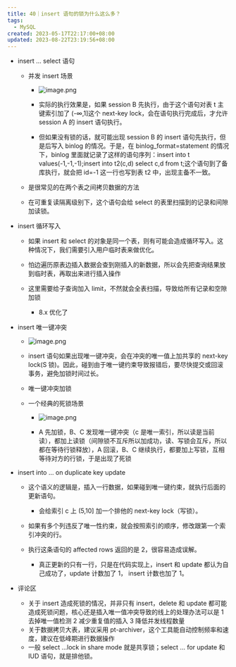 ```yaml
---
title: 40｜insert 语句的锁为什么这么多？
tags:
  - MySQL
created: 2023-05-17T22:17:00+08:00
updated: 2023-08-22T23:19:56+08:00
---
```


- insert … select 语句

  - 并发 insert 场景
    - ![image.png](https://cdn.jsdelivr.net/gh/11ze/static/images/mysql45-40-1.png)


    - 实际的执行效果是，如果 session B 先执行，由于这个语句对表 t 主键索引加了 (-∞,1]这个 next-key lock，会在语句执行完成后，才允许 session A 的 insert 语句执行。
    - 但如果没有锁的话，就可能出现 session B 的 insert 语句先执行，但是后写入 binlog 的情况。于是，在 binlog_format=statement 的情况下，binlog 里面就记录了这样的语句序列：insert into t values(-1,-1,-1);insert into t2(c,d) select c,d from t;这个语句到了备库执行，就会把 id=-1 这一行也写到表 t2 中，出现主备不一致。

  - 是很常见的在两个表之间拷贝数据的方法
  - 在可重复读隔离级别下，这个语句会给 select 的表里扫描到的记录和间隙加读锁。

- insert 循环写入

  - 如果 insert 和 select 的对象是同一个表，则有可能会造成循环写入。这种情况下，我们需要引入用户临时表来做优化。
  - 怕边遍历原表边插入数据会查到刚插入的新数据，所以会先把查询结果放到临时表，再取出来进行插入操作
  - 这里需要给子查询加入 limit，不然就会全表扫描，导致给所有记录和空隙加锁

    - 8.x 优化了

- insert 唯一键冲突
  - ![image.png](https://cdn.jsdelivr.net/gh/11ze/static/images/mysql45-40-2.png)


  - insert 语句如果出现唯一键冲突，会在冲突的唯一值上加共享的 next-key lock(S 锁)。因此，碰到由于唯一键约束导致报错后，要尽快提交或回滚事务，避免加锁时间过长。
  - 唯一键冲突加锁
  - 一个经典的死锁场景
    - ![image.png](https://cdn.jsdelivr.net/gh/11ze/static/images/mysql45-40-3.png)


    - A 先加锁，B、C 发现唯一键冲突（c 是唯一索引，所以读是当前读），都加上读锁（间隙锁不互斥所以加成功，读、写锁会互斥，所以都在等待行锁释放），A 回滚，B、C 继续执行，都要加上写锁，互相等待对方的行锁，于是出现了死锁

- insert into … on duplicate key update

  - 这个语义的逻辑是，插入一行数据，如果碰到唯一键约束，就执行后面的更新语句。

    - 会给索引 c 上 (5,10] 加一个排他的 next-key lock（写锁）。

  - 如果有多个列违反了唯一性约束，就会按照索引的顺序，修改跟第一个索引冲突的行。
  - 执行这条语句的 affected rows 返回的是 2，很容易造成误解。

    - 真正更新的只有一行，只是在代码实现上，insert 和 update 都认为自己成功了，update 计数加了 1， insert 计数也加了 1。

- 评论区

  - 关于 insert 造成死锁的情况，并非只有 insert，delete 和 update 都可能造成死锁问题，核心还是插入唯一值冲突导致的线上的处理办法可以是 1 去掉唯一值检测 2 减少重复值的插入 3 降低并发线程数量
  - 关于数据拷贝大表，建议采用 pt-archiver，这个工具能自动控制频率和速度，建议在低峰期进行数据操作
  - 一般 select …lock in share mode 就是共享锁；select … for update 和 IUD 语句，就是排他锁。
